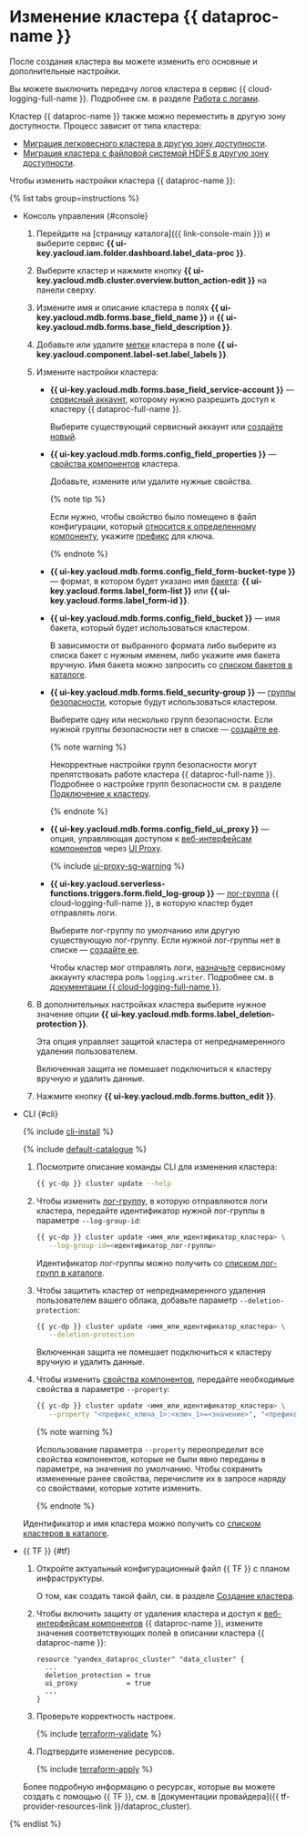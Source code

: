 # Изменение кластера {{ dataproc-name }}

После создания кластера вы можете изменить его основные и дополнительные настройки.


Вы можете выключить передачу логов кластера в сервис {{ cloud-logging-full-name }}. Подробнее см. в разделе [Работа с логами](logging.md#disable-logs).


Кластер {{ dataproc-name }} также можно переместить в другую зону доступности. Процесс зависит от типа кластера:

* [Миграция легковесного кластера в другую зону доступности](migration-to-an-availability-zone.md).
* [Миграция кластера с файловой системой HDFS в другую зону доступности](../tutorials/hdfs-cluster-migration.md).

Чтобы изменить настройки кластера {{ dataproc-name }}:

{% list tabs group=instructions %}

- Консоль управления {#console}

    1. Перейдите на [страницу каталога]({{ link-console-main }}) и выберите сервис **{{ ui-key.yacloud.iam.folder.dashboard.label_data-proc }}**.
    1. Выберите кластер и нажмите кнопку **{{ ui-key.yacloud.mdb.cluster.overview.button_action-edit }}** на панели сверху.
    1. Измените имя и описание кластера в полях **{{ ui-key.yacloud.mdb.forms.base_field_name }}** и **{{ ui-key.yacloud.mdb.forms.base_field_description }}**.
    1. Добавьте или удалите [метки](../../resource-manager/concepts/labels.md) кластера в поле **{{ ui-key.yacloud.component.label-set.label_labels }}**.
    1. Измените настройки кластера:

        * **{{ ui-key.yacloud.mdb.forms.base_field_service-account }}** — [сервисный аккаунт](../../iam/concepts/users/service-accounts.md), которому нужно разрешить доступ к кластеру {{ dataproc-full-name }}.

            Выберите существующий сервисный аккаунт или [создайте новый](../../iam/operations/sa/create.md).

        * **{{ ui-key.yacloud.mdb.forms.config_field_properties }}** — [свойства компонентов](../concepts/settings-list.md) кластера.

            Добавьте, измените или удалите нужные свойства.

            {% note tip %}

            Если нужно, чтобы свойство было помещено в файл конфигурации, который [относится к определенному компоненту](../concepts/settings-list.md#available-properties), укажите [префикс](../concepts/settings-list.md) для ключа.

            {% endnote %}

        * **{{ ui-key.yacloud.mdb.forms.config_field_form-bucket-type }}** — формат, в котором будет указано имя [бакета](../../storage/concepts/bucket.md): **{{ ui-key.yacloud.forms.label_form-list }}** или **{{ ui-key.yacloud.forms.label_form-id }}**.

        * **{{ ui-key.yacloud.mdb.forms.config_field_bucket }}** — имя бакета, который будет использоваться кластером.

            В зависимости от выбранного формата либо выберите из списка бакет с нужным именем, либо укажите имя бакета вручную. Имя бакета можно запросить со [списком бакетов в каталоге](../../storage/operations/buckets/get-info.md#get-information).

        * **{{ ui-key.yacloud.mdb.forms.field_security-group }}** — [группы безопасности](../concepts/network.md#security-groups), которые будут использоваться кластером.

            Выберите одну или несколько групп безопасности. Если нужной группы безопасности нет в списке — [создайте ее](../../vpc/operations/security-group-create.md).

            {% note warning %}

            Некорректные настройки групп безопасности могут препятствовать работе кластера {{ dataproc-full-name }}. Подробнее о настройке групп безопасности см. в разделе [Подключение к кластеру](./connect.md#configuring-security-groups).

            {% endnote %}

        * **{{ ui-key.yacloud.mdb.forms.config_field_ui_proxy }}** — опция, управляющая доступом к [веб-интерфейсам компонентов](../concepts/interfaces.md) через [UI Proxy](./connect-interfaces.md#ui-proxy).

            {% include [ui-proxy-sg-warning](../../_includes/data-proc/ui-proxy-sg-warning.md) %}

        * **{{ ui-key.yacloud.serverless-functions.triggers.form.field_log-group }}** — [лог-группа](../../logging/concepts/log-group.md) {{ cloud-logging-full-name }}, в которую кластер будет отправлять логи.

            Выберите лог-группу по умолчанию или другую существующую лог-группу. Если нужной лог-группы нет в списке — [создайте ее](../../logging/operations/create-group.md).

            Чтобы кластер мог отправлять логи, [назначьте](../../iam/operations/roles/grant.md) сервисному аккаунту кластера роль `logging.writer`. Подробнее см. в [документации {{ cloud-logging-full-name }}](../../logging/security/index.md).

    1. В дополнительных настройках кластера выберите нужное значение опции **{{ ui-key.yacloud.mdb.forms.label_deletion-protection }}**.

        Эта опция управляет защитой кластера от непреднамеренного удаления пользователем.

        Включенная защита не помешает подключиться к кластеру вручную и удалить данные.

    1. Нажмите кнопку **{{ ui-key.yacloud.mdb.forms.button_edit }}**.

- CLI {#cli}

    {% include [cli-install](../../_includes/cli-install.md) %}

    {% include [default-catalogue](../../_includes/default-catalogue.md) %}

    1. Посмотрите описание команды CLI для изменения кластера:

        ```bash
        {{ yc-dp }} cluster update --help
        ```


    1. Чтобы изменить [лог-группу](../../logging/concepts/log-group.md), в которую отправляются логи кластера, передайте идентификатор нужной лог-группы в параметре `--log-group-id`:

        ```bash
        {{ yc-dp }} cluster update <имя_или_идентификатор_кластера> \
           --log-group-id=<идентификатор_лог-группы>
        ```

        Идентификатор лог-группы можно получить со [списком лог-групп в каталоге](../../logging/operations/list.md).


    1. Чтобы защитить кластер от непреднамеренного удаления пользователем вашего облака, добавьте параметр `--deletion-protection`:

        ```bash
        {{ yc-dp }} cluster update <имя_или_идентификатор_кластера> \
           --deletion-protection
        ```

        Включенная защита не помешает подключиться к кластеру вручную и удалить данные.

    1. Чтобы изменить [свойства компонентов](../concepts/settings-list.md), передайте необходимые свойства в параметре `--property`:

        ```bash
        {{ yc-dp }} cluster update <имя_или_идентификатор_кластера> \
           --property "<префикс_ключа_1>:<ключ_1>=<значение>", "<префикс_ключа_2>:<ключ_2>=<значение>", ...
        ```

        {% note warning %}

        Использование параметра `--property` переопределит все свойства компонентов, которые не были явно переданы в параметре, на значения по умолчанию. Чтобы сохранить измененные ранее свойства, перечислите их в запросе наряду со свойствами, которые хотите изменить.

        {% endnote %}

    Идентификатор и имя кластера можно получить со [списком кластеров в каталоге](./cluster-list.md#list).

- {{ TF }} {#tf}

    1. Откройте актуальный конфигурационный файл {{ TF }} с планом инфраструктуры.

        О том, как создать такой файл, см. в разделе [Создание кластера](cluster-create.md).

    1. Чтобы включить защиту от удаления кластера и доступ к [веб-интерфейсам компонентов](../concepts/interfaces.md) {{ dataproc-name }}, измените значения соответствующих полей в описании кластера {{ dataproc-name }}:

        ```hcl
        resource "yandex_dataproc_cluster" "data_cluster" {
          ...
          deletion_protection = true
          ui_proxy            = true
          ...
        }
        ```

    1. Проверьте корректность настроек.

        {% include [terraform-validate](../../_includes/mdb/terraform/validate.md) %}

    1. Подтвердите изменение ресурсов.

        {% include [terraform-apply](../../_includes/mdb/terraform/apply.md) %}

    Более подробную информацию о ресурсах, которые вы можете создать с помощью {{ TF }}, см. в [документации провайдера]({{ tf-provider-resources-link }}/dataproc_cluster).

{% endlist %}
